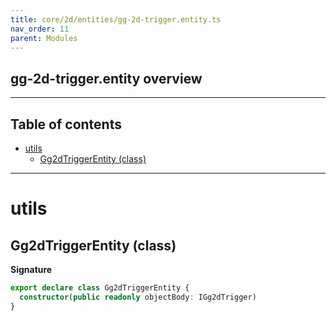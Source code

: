 ```yaml
---
title: core/2d/entities/gg-2d-trigger.entity.ts
nav_order: 11
parent: Modules
---
```


## gg-2d-trigger.entity overview

---

<h2 class="text-delta">Table of contents</h2>

- [utils](#utils)
  - [Gg2dTriggerEntity (class)](#gg2dtriggerentity-class)

---

# utils

## Gg2dTriggerEntity (class)

**Signature**

```ts
export declare class Gg2dTriggerEntity {
  constructor(public readonly objectBody: IGg2dTrigger)
}
```

